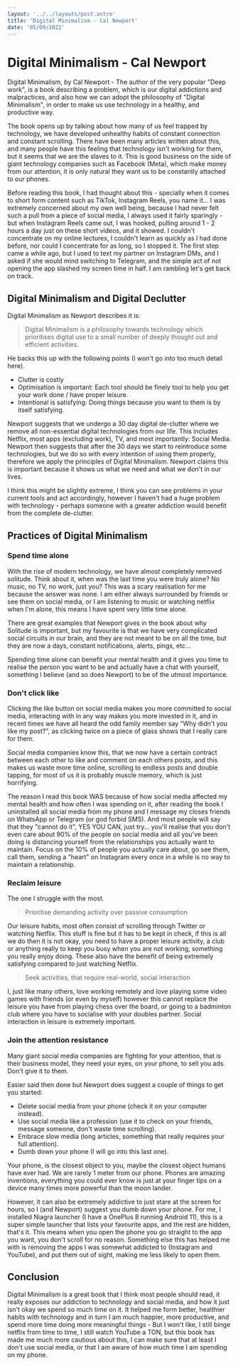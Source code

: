 ```yaml
---
layout: '../../layouts/post.astro'
title: 'Digital Minimalism - Cal Newport'
date: '05/09/2022'
---
```


# Digital Minimalism - Cal Newport
Digital Minimalism, by Cal Newport - The author of the very popular "Deep work", is a book describing a problem, which is our digital addictions and malpractices, and also how we can adopt the philosophy of "Digital Minimalism", in order to make us use technology in a healthy, and productive way.

The book opens up by talking about how many of us feel trapped by technology,  we have developed unhealthy habits of constant connection and constant scrolling. There have been many articles written about this, and many people have this feeling that technology isn't working for them, but it seems that we are the slaves to it. This is good business on the side of giant technology companies such as Facebook (Meta), which make money from our attention, it is only natural they want us to be constantly attached to our phones.

Before reading this book, I had thought about this - specially when it comes to short form content such as TikTok, Instagram Reels, you name it... I was extremely concerned about my own well being, because I had never felt such a pull from a piece of social media, I always used it fairly sparingly - but when Instagram Reels came out, I was hooked, pulling around 1 - 2 hours a day just on these short videos, and it showed. I couldn't concentrate on my online lectures, I couldn't learn as quickly as I had done before, nor could I concentrate for as long, so I stopped it. The first step came a while ago, but I used to text my partner on Instagram DMs, and I asked if she would mind switching to Telegram, and the simple act of not opening the app slashed my screen time in half. I am rambling let's get back on track.

## Digital Minimalism and Digital Declutter
Digital Minimalism as Newport describes it is:

> Digital Minimalism is a philosophy towards technology which prioritises digital use to a small number of deeply thought out and efficient activities.

He backs this up with the following points (I won't go into too much detail here).
- Clutter is costly
- Optimisation is important: Each tool should be finely tool to help you get your work done / have proper leisure.
- Intentional is satisfying: Doing things because you want to them is by itself satisfying.

Newport suggests that we undergo a 30 day digital de-clutter where we remove all non-essential digital technologies from our life. This includes Netflix, most apps (excluding work), TV, and most importantly: Social Media. Newport then suggests that after the 30 days we start to reintroduce some technologies, but we do so with every intention of using them properly, therefore we apply the principles of Digital Minimalism. Newport claims this is important because it shows us what we need and what we don't in our lives.

I think this might be slightly extreme, I think you can see problems in your current tools and act accordingly, however I haven't had a huge problem with technology - perhaps someone with a greater addiction would benefit from the complete de-clutter.

## Practices of Digital Minimalism
### Spend time alone
With the rise of modern technology, we have almost completely removed solitude. Think about it, when was the last time you were truly alone? No music, no TV, no work, just you? This was a scary realisation for me because the answer was none. I am either always surrounded by friends or see them on social media, or I am listening to music or watching netflix when I'm alone, this means I have spent very little time alone.

There are great examples that Newport gives in the book about why Solitude is important, but my favourite is that we have very complicated social circuits in our brain, and they are not meant to be on all the time, but they are now a days, constant notifications, alerts, pings, etc...

Spending time alone can benefit your mental health and it gives you time to realise the person you want to be and actually have a chat with yourself, something I believe (and so does Newport) to be of the utmost importance.

### Don't click like
Clicking the like button on social media makes you more committed to social media, interacting with in any way makes you more invested in it, and in recent times we have all heard the odd family member say "Why didn't you like my post?", as clicking twice on a piece of glass shows that I really care for them.

Social media companies know this, that we now have a certain contract between each other to like and comment on each others posts, and this makes us waste more time online, scrolling to endless posts and double tapping, for most of us it is probably muscle memory, which is just horrifying.

The reason I read this book WAS because of how social media affected my mental health and how often I was spending on it, after reading the book I uninstalled all social media from my phone and I message my closes friends on WhatsApp or Telegram (or god forbid SMS). And most people will say that they "cannot do it", YES YOU CAN, just try... you'll realise that you don't even care about 90% of the people on social media and all you've been doing is distancing yourself from the relationships you actually want to maintain. Focus on the 10% of people you actually care about, go see them, call them, sending a "heart" on Instagram every once in a while is no way to maintain a relationship.

### Reclaim leisure
The one I struggle with the most.

> Prioritise demanding activity over passive consumption

Our leisure habits, most often consist of scrolling through Twitter or watching Netflix. This stuff is fine but it has to be kept in check, if this is all we do then it is not okay, you need to have a proper leisure activity, a club or anything really to keep you busy when you are not working, something you really enjoy doing. These also have the benefit of being extremely satisfying compared to just watching Netflix.

>Seek activities, that require real-world, social interaction

I, just like many others, love working remotely and love playing some video games with friends (or even by myself) however this cannot replace the leisure you have from playing chess over the board, or going to a badminton club where you have to socialise with your doubles partner. Social interaction in leisure is extremely important.


### Join the attention resistance
Many giant social media companies are fighting for your attention, that is their business model, they need your eyes, on your phone, to sell you ads. Don't give it to them.

Easier said then done but Newport does suggest a couple of things to get you started:
- Delete social media from your phone (check it on your computer instead).
- Use social media like a profession (use it to check on your friends, message someone, don't waste time scrolling).
- Embrace slow media (long articles, something that really requires your full attention).
- Dumb down your phone (I will go into this last one).

Your phone, is the closest object to you, maybe the closest object humans have ever had. We are rarely 1 meter from our phone. Phones are amazing inventions, everything you could ever know is just at your finger tips on a device many times more powerful than the moon lander.

However, it can also be extremely addictive to just stare at the screen for hours, so I (and Newport) suggest you dumb down your phone. For me, I installed Niagra launcher (I have a OnePlus 8 running Android 11), this is a super simple launcher that lists your favourite apps, and the rest are hidden, that's it. This means when you open the phone you go straight to the app you want, you don't scroll for no reason. Something else this has helped me with is removing the apps I was somewhat addicted to (Instagram and YouTube), and put them out of sight, making me less likely to open them.

## Conclusion
Digital Minimalism is a great book that I think most people should read, it really exposes our addiction to technology and social media, and how it just isn't okay we spend so much time on it. It helped me form better, healthier habits with technology and in turn I am much happier, more productive, and spend more time doing more meaningful things - But I won't like, I still binge netflix from time to time, I still watch YouTube a TON, but this book has made me much more cautious about this, I can make sure that at least I don't use social media, or that I am aware of how much time I am spending on my phone.
